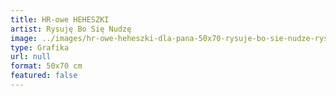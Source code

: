 ```yaml
---
title: HR-owe HEHESZKI
artist: Rysuję Bo Się Nudzę
image: ../images/hr-owe-heheszki-dla-pana-50x70-rysuje-bo-sie-nudze-rysuję-bo-się-nudzę.png
type: Grafika
url: null
format: 50x70 cm
featured: false
---
```

